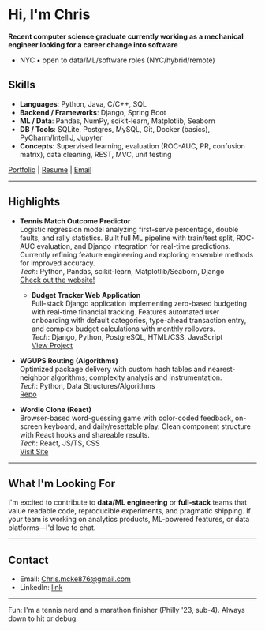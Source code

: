 # Hi, I'm Chris

**Recent computer science graduate currently working as a mechanical engineer looking for a career change into software**  

- NYC • open to data/ML/software roles (NYC/hybrid/remote)

## Skills

- **Languages**: Python, Java, C/C++, SQL  
- **Backend / Frameworks**: Django, Spring Boot  
- **ML / Data**: Pandas, NumPy, scikit-learn, Matplotlib, Seaborn  
- **DB / Tools**: SQLite, Postgres, MySQL, Git, Docker (basics), PyCharm/IntelliJ, Jupyter  
- **Concepts**: Supervised learning, evaluation (ROC-AUC, PR, confusion matrix), data cleaning, REST, MVC, unit testing

[Portfolio](https://chalrees876.github.io/my-portfolio/) | 
<a href="Christopher McKenzie Resume (4).pdf" class="image fit">Resume</a> | 
[Email](mailto:Chris.mcke876@gmail.com)

---

## Highlights

- **Tennis Match Outcome Predictor**  
  Logistic regression model analyzing first-serve percentage, double faults, and rally statistics. Built full ML pipeline with train/test split, ROC-AUC evaluation, and Django integration for real-time predictions. Currently refining feature engineering and exploring ensemble methods for improved accuracy.  
  _Tech_: Python, Pandas, scikit-learn, Matplotlib/Seaborn, Django  
  [Check out the website!](https://tennisml.duckdns.org)

  - **Budget Tracker Web Application**  
  Full-stack Django application implementing zero-based budgeting with real-time financial tracking. Features automated user onboarding with default categories, type-ahead transaction entry, and complex budget calculations with monthly rollovers.  
  _Tech_: Django, Python, PostgreSQL, HTML/CSS, JavaScript  
  [View Project](https://github.com/chalrees876/FinanceTracker)

- **WGUPS Routing (Algorithms)**  
  Optimized package delivery with custom hash tables and nearest-neighbor algorithms; complexity analysis and instrumentation.  
  _Tech_: Python, Data Structures/Algorithms  
  [Repo](https://github.com/chalrees876/Truck-Delivery-Optimization)

- **Wordle Clone (React)**  
  Browser-based word-guessing game with color-coded feedback, on-screen keyboard, and daily/resettable play. Clean component structure with React hooks and shareable results.  
  _Tech_: React, JS/TS, CSS  
  [Visit Site](https://chalrees876.github.io/wordleClone/)

---

## What I'm Looking For

I'm excited to contribute to **data/ML engineering** or **full-stack** teams that value readable code, reproducible experiments, and pragmatic shipping. If your team is working on analytics products, ML-powered features, or data platforms—I'd love to chat.

---

## Contact

- Email: Chris.mcke876@gmail.com  
- LinkedIn: [link](https://www.linkedin.com/in/christopher-mckenzie-63b7aa19b/)

---

Fun: I'm a tennis nerd and a marathon finisher (Philly '23, sub-4). Always down to hit or debug.

